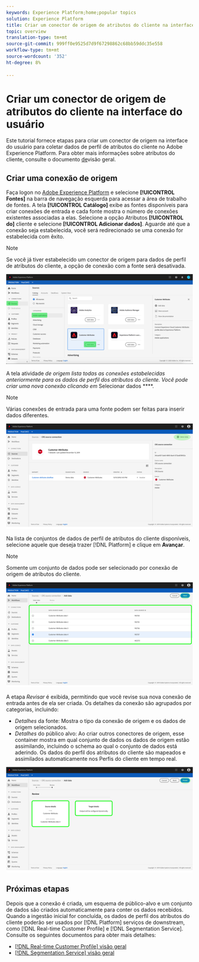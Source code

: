 ```yaml
---
keywords: Experience Platform;home;popular topics
solution: Experience Platform
title: Criar um conector de origem de atributos do cliente na interface do usuário
topic: overview
translation-type: tm+mt
source-git-commit: 999ff0e9525d7d9f67298862c68bb59ddc35e558
workflow-type: tm+mt
source-wordcount: '352'
ht-degree: 8%

---
```



# Criar um conector de origem de atributos do cliente na interface do usuário

Este tutorial fornece etapas para criar um conector de origem na interface do usuário para coletar dados de perfil de atributos do cliente no Adobe Experience Platform. Para obter mais informações sobre atributos do cliente, consulte o documento [de](https://docs.adobe.com/content/help/pt-BR/core-services/interface/customer-attributes/attributes.html)visão geral.

## Criar uma conexão de origem

Faça logon no [Adobe Experience Platform](https://platform.adobe.com) e selecione **[!UICONTROL Fontes]** na barra de navegação esquerda para acessar a área de trabalho de fontes. A tela **[!UICONTROL Catálogo]** exibe as fontes disponíveis para criar conexões de entrada e cada fonte mostra o número de conexões existentes associadas a elas. Selecione a opção Atributos **[!UICONTROL do]** cliente e selecione **[!UICONTROL Adicionar dados]**. Aguarde até que a conexão seja estabelecida, você será redirecionado se uma conexão for estabelecida com êxito.

>[!NOTE]
>
>Se você já tiver estabelecido um conector de origem para dados de perfil de atributos do cliente, a opção de conexão com a fonte será desativada.

![](../../../../images/tutorials/create/customer-attributes/catalog.png)

A tela atividade *de origem lista todas as conexões estabelecidas anteriormente para os dados de perfil dos atributos do cliente. Você pode criar uma nova conexão clicando em* Selecionar dados ****.

>[!NOTE]
>
>Várias conexões de entrada para uma fonte podem ser feitas para inserir dados diferentes.

![](../../../../images/tutorials/create/customer-attributes/source_activity.png)

Na lista de conjuntos de dados de perfil de atributos do cliente disponíveis, selecione aquele que deseja trazer [!DNL Platform] e clique em **Avançar**.

>[!NOTE]
>
>Somente um conjunto de dados pode ser selecionado por conexão de origem de atributos do cliente.

![](../../../../images/tutorials/create/customer-attributes/select_data.png)

A etapa *Revisar* é exibida, permitindo que você revise sua nova conexão de entrada antes de ela ser criada. Os detalhes da conexão são agrupados por categorias, incluindo:

* *Detalhes* da fonte: Mostra o tipo da conexão de origem e os dados de origem selecionados.
* *Detalhes* do público alvo: Ao criar outros conectores de origem, esse container mostra em qual conjunto de dados os dados de origem estão assimilando, incluindo o schema ao qual o conjunto de dados está aderindo. Os dados do perfil dos atributos do cliente são mapeados e assimilados automaticamente nos Perfis do cliente em tempo real.

![](../../../../images/tutorials/create/customer-attributes/review.png)

## Próximas etapas

Depois que a conexão é criada, um esquema de público-alvo e um conjunto de dados são criados automaticamente para conter os dados recebidos. Quando a ingestão inicial for concluída, os dados de perfil dos atributos do cliente poderão ser usados por [!DNL Platform] serviços de downstream, como [!DNL Real-time Customer Profile] e [!DNL Segmentation Service]. Consulte os seguintes documentos para obter mais detalhes:

* [[!DNL Real-time Customer Profile] visão geral](../../../../../profile/home.md)
* [[!DNL Segmentation Service] visão geral](../../../../../segmentation/home.md)
